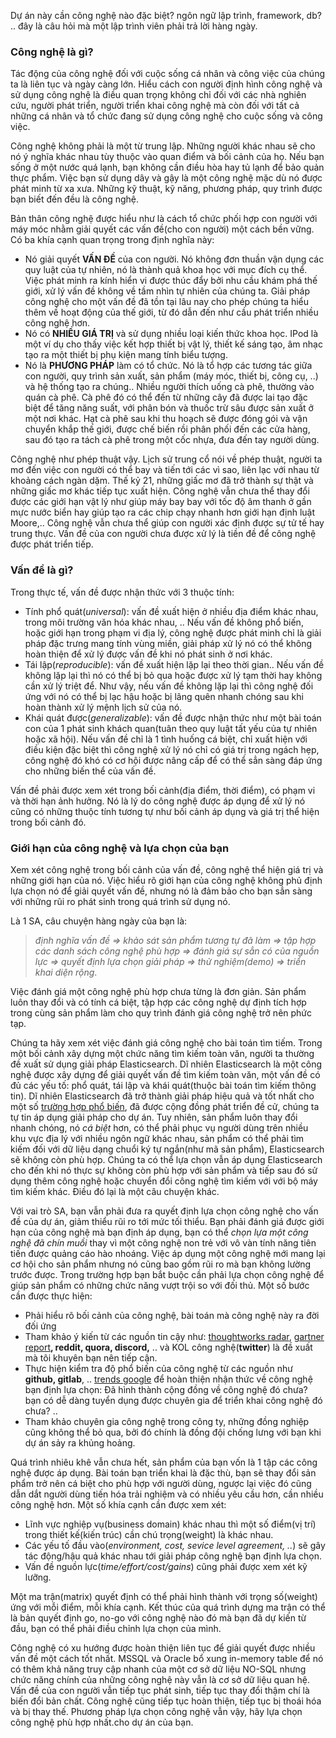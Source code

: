 Dự án này cần công nghệ nào đặc biệt? ngôn ngữ lập trình, framework, db? .. đây là câu hỏi mà một lập trình viên phải trả lời hàng ngày.

 

### Công nghệ là gì?

Tác động của công nghệ đối với cuộc sống cá nhân và công việc của chúng ta là liên tục và ngày càng lớn. Hiểu cách con người định hình công nghệ và sử dụng công nghệ là điều quan trọng không chỉ đối với các nhà nghiên cứu, người phát triển, người triển khai công nghệ mà còn đối với tất cả những cá nhân và tổ chức đang sử dụng công nghệ cho cuộc sống và công việc.

Công nghệ không phải là một từ trung lập. Những người khác nhau sẽ cho nó ý nghĩa khác nhau tùy thuộc vào quan điểm và bối cảnh của họ. Nếu bạn sống ở một nước quá lạnh, bạn không cần điều hòa hay tủ lạnh để bảo quản thực phẩm. Việc bạn sử dụng dây và gậy là một công nghệ mặc dù nó được phát minh từ xa xưa. Những kỹ thuật, kỹ năng, phương pháp, quy trình được bạn biết đến đều là công nghệ.

Bản thân công nghệ được hiểu như là cách tổ chức phối hợp con người với máy móc nhằm giải quyết các vấn đề(cho con người) một cách bền vững. Có ba khía cạnh quan trọng trong định nghĩa này:

* Nó giải quyết **VẤN ĐỀ** của con người. Nó không đơn thuần vận dụng các quy luật của tự nhiên, nó là thành quả khoa học với mục đích cụ thể. Việc phát minh ra kính hiển vi được thúc đẩy bởi nhu cầu khám phá thế giới, xử lý vấn đề không về tầm nhìn tự nhiên của chúng ta. Giải pháp công nghệ cho một vấn đề đã tồn tại lâu nay cho phép chúng ta hiểu thêm về hoạt động của thế giới, từ đó dẫn đến như cầu phát triển  nhiều công nghệ hơn.
* Nó có **NHIỀU GIÁ TRỊ** và sử dụng nhiều loại kiến ​​thức khoa học. IPod là một ví dụ cho thấy việc kết hợp thiết bị vật lý, thiết kế sáng tạo, âm nhạc tạo ra một thiết bị phụ kiện mang tính biểu tượng.
* Nó là **PHƯƠNG PHÁP** làm có tổ chức. Nó là tổ hợp các tương tác giữa con người, quy trình sản xuất, sản phẩm (máy móc, thiết bị, công cụ, ..) và hệ thống tạo ra chúng.. Nhiều người thích uống cà phê, thường vào quán cà phê. Cà phê đó có thể đến từ những cây đã được lai tạo đặc biệt để tăng năng suất, với phân bón và thuốc trừ sâu được sản xuất ở một nơi khác. Hạt cà phê sau khi thu hoạch sẽ được đóng gói và vận chuyển khắp thế giới, được chế biến rồi phân phối đến các cửa hàng, sau đó tạo ra tách cà phê trong một cốc nhựa, đưa đến tay người dùng.  


Công nghệ như phép thuật vậy. Lịch sử trung cổ nói về phép thuật, người ta mơ đến việc con người có thể bay và tiến tới các vì sao, liên lạc với nhau từ khoảng cách ngàn dặm. Thế kỷ 21, những giấc mơ đã trở thành sự thật và những giấc mơ khác tiếp tục xuất hiện. Công nghệ vẫn chưa thể thay đổi được các giới hạn vật lý như giúp máy bay bay với tốc độ âm thanh ở gần mực nước biển hay giúp tạo ra các chip chạy nhanh hơn giới hạn định luật Moore,.. Công nghệ vẫn chưa thể giúp con người xác định được sự tử tế hay trung thực. Vấn đề của con người chưa được xử lý là tiền đề để công nghệ được phát triển tiếp.

 

### Vấn đề là gì?

Trong thực tế, vấn đề được nhận thức với 3 thuộc tính:

* Tính phổ quát(*universal*): vấn đề xuất hiện ở nhiều địa điểm khác nhau, trong môi trường văn hóa khác nhau, .. Nếu vấn đề không phổ biến, hoặc giới hạn trong phạm vi địa lý, công nghệ được phát minh chỉ là giải pháp đặc trưng mang tính vùng miền, giải pháp xử lý nó có thể không hoàn thiện để xử lý được vấn đề khi nó phát sinh ở nơi khác.
* Tái lập(*reproducible*): vấn đề xuất hiện lặp lại theo thời gian.. Nếu vấn đề không lặp lại thì nó có thể bị bỏ qua hoặc được xử lý tạm thời hay không cần xử lý triệt để. Như vậy, nếu vấn đề không lặp lại thì công nghệ đối ứng với nó có thể bị lạc hậu hoặc bị lãng quên nhanh chóng sau khi hoàn thành xử lý mệnh lịch sử của nó.
* Khái quát được(*generalizable*): vấn đề được nhận thức như một bài toán con của 1 phát sinh khách quan(tuân theo quy luật tất yếu của tự nhiên hoặc xã hội). Nếu vấn đề chỉ là 1 tình huống cá biệt, chỉ xuất hiện với điều kiện đặc biệt thì công nghệ xử lý nó chỉ có giá trị trong ngách hẹp, công nghệ đó khó có cơ hội được nâng cấp để có thể sẳn sàng đáp ứng cho những biến thể của vấn đề.


Vấn đề phải được xem xét trong bối cảnh(địa điểm, thời điểm), có phạm vi và thời hạn ảnh hưởng. Nó là lý do công nghệ được áp dụng để xử lý nó cũng có những thuộc tính tương tự như bối cảnh áp dụng và giá trị thể hiện trong bối cảnh đó.  

 

### Giới hạn của công nghệ và lựa chọn của bạn

Xem xét công nghệ trong bối cảnh của vấn đề, công nghệ thể hiện giá trị và những giới hạn của nó. Việc hiểu rõ giới hạn của công nghệ không phủ định lựa chọn nó để giải quyết vấn đề, nhưng nó là đảm bảo cho bạn sẳn sàng với những rũi ro phát sinh trong quá trình sử dụng nó.

Là 1 SA, câu chuyện hàng ngày của bạn là:
> *định nghĩa vấn đề => khảo sát sản phẩm tương tự đã làm => tập hợp các danh sách công nghệ phù hợp => đánh giá sự sẳn có của nguồn lực => quyết định lựa chọn giải pháp => thử nghiệm(demo) => triển khai diện rộng*. 

Việc đánh giá một công nghệ phù hợp chưa từng là đơn giản. Sản phẩm luôn thay đổi và có tính cá biệt, tập hợp các công nghệ dự định tích hợp trong cùng sản phẩm làm cho quy trình đánh giá công nghệ trở nên phức tạp.

Chúng ta hãy xem xét việc đánh giá công nghệ cho bài toán tìm tiếm. Trong một bối cảnh xây dựng một chức năng tìm kiếm toàn văn, người ta thường đề xuất sử dụng giải pháp Elasticsearch. Dĩ nhiên Elasticsearch là một công nghệ được xây dựng để giải quyết vấn đề tìm kiếm toàn văn, một vấn đề có đủ các yếu tố: phổ quát, tái lập và khái quát(thuộc bài toán tìm kiếm thông tin). Dĩ nhiên Elasticsearch đã trở thành giải pháp hiệu quả và tốt nhất cho một số [trường hợp phổ biến](https://www.objectrocket.com/blog/elasticsearch/top-elasticsearch-use-cases/), đã được cộng đồng phát triển đề cử, chúng ta tự tin áp dụng giải pháp cho dự án. Tuy nhiên, sản phẩm luôn thay đổi nhanh chóng, nó *cá biệt* hơn, có thể phải phục vụ người dùng trên nhiều khu vực địa lý với nhiều ngôn ngữ khác nhau, sản phẩm có thể phải tìm kiếm đối với dữ liệu dạng chuổi ký tự ngắn(như mã sản phẩm), Elasticsearch sẽ không còn phù hợp. Chúng ta có thể lựa chọn vẫn áp dụng Elasticsearch cho đến khi nó thực sự không còn phù hợp với sản phẩm và tiếp sau đó sử dụng thêm công nghệ hoặc chuyển đổi công nghệ tìm kiếm với với bộ máy tìm kiếm khác. Điều đó lại là một câu chuyện khác.  

 

Với vai trò SA, bạn vẫn phải đưa ra quyết định lựa chọn công nghệ cho vấn đề của dự án, giảm thiểu rũi ro tới mức tối thiểu. Bạn phải đánh giá được giới hạn của công nghệ mà bạn định áp dụng, bạn có thể *chọn lựa một công nghệ đã chín muồi* thay vì một công nghệ non trẻ với vô vàn tính năng tiên tiến được quảng cáo hào nhoáng. Việc áp dụng một công nghệ mới mang lại cơ hội cho sản phẩm nhưng nó cũng bao gồm rũi ro mà bạn không lường trước được. Trong trường hợp bạn bắt buộc cần phải lựa chọn công nghệ để giúp sản phẩm có những chức năng vượt trội so với đối thủ. Một số bước  cần được thực hiện: 
* Phải hiểu rõ bối cảnh của công nghệ, bài toán mà công nghệ này ra đời đối ứng
* Tham khảo ý kiến từ các nguồn tin cậy như:  [thoughtworks radar](https://www.thoughtworks.com/radar), [gartner report](https://www.gartner.com/en/products/special-reports)**, reddit, quora, discord,** .. và KOL công nghệ(**twitter**) là đề xuất mà tôi khuyên bạn nên tiếp cận. 
* Thực hiện kiểm tra độ phổ biến của công nghệ từ các nguồn như **github, gitlab**, .. [trends google](https://trends.google.com.vn/trends/?geo=VN) để hoàn thiện nhận thức về công nghệ bạn định lựa chọn: Đã hình thành cộng đồng về công nghệ đó chưa? bạn có dễ dàng tuyển dụng được chuyên gia để triển khai công nghệ đó chưa? ..
* Tham khảo chuyên gia công nghệ trong công ty, những đồng nghiệp cũng không thể bỏ qua, bởi đó chính là đồng đội chống lưng với bạn khi dự án sảy ra khủng hoảng.

 

Quá trình nhiêu khê vẫn chưa hết, sản phẩm của bạn vốn là 1 tập các công nghệ được áp dụng. Bài toán bạn triển khai là đặc thù, bạn sẽ thay đổi sản phẩm trở nên cá biệt cho phù hợp với người dùng, ngược lại việc đó cũng dẫn dắt người dùng tiến hóa trải nghiệm và có nhiều yêu cầu hơn, cần nhiều công nghệ hơn. Một số khía cạnh cần được xem xét:
* Lĩnh vực nghiệp vụ(business domain) khác nhau thì một số điểm(vị trí) trong thiết kế(kiến trúc) cần chú trọng(weight) là khác nhau. 
* Các yếu tố đầu vào(*environment, cost, sevice level agreement, ..*) sẽ gây tác động/hậu quả khác nhau tới giải pháp công nghệ bạn định lựa chọn. 
* Vấn đề nguồn lực(*time/effort/cost/gains*) cũng phải được xem xét kỹ lưỡng. 


Một ma trận(matrix) quyết định có thể phải hình thành với trọng số(weight) ứng với mỗi điểm, mỗi khía cạnh. Kết thúc của quá trình dựng ma trận có thể là bản quyết định go, no-go với công nghệ nào đó mà bạn đã dự kiến từ đầu, bạn có thể phải điều chỉnh lựa chọn của mình.

 

Công nghệ có xu hướng được hoàn thiện liên tục để giải quyết được nhiều vấn đề một cách tốt nhất. MSSQL và Oracle bổ xung in-memory table để nó có thêm khả năng truy cập nhanh của một cơ sở dữ liệu NO-SQL nhưng chức năng chính của những công nghệ này vẫn là cơ sở dữ liệu quan hệ. Vấn đề của con người vẫn tiếp tục phát sinh, tiếp tục thay đổi thậm chí là biến đổi bản chất. Công nghệ cũng tiếp tục hoàn thiện, tiếp tục bị thoái hóa và bị thay thế. Phương pháp lựa chọn công nghệ vẫn vậy, hãy lựa chọn công nghệ phù hợp nhất.cho dự án của bạn.